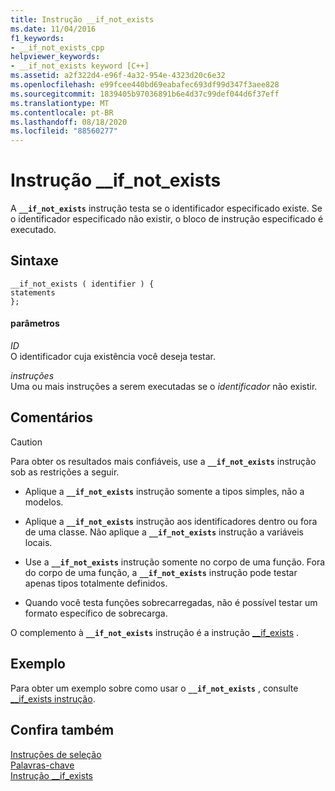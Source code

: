 ```yaml
---
title: Instrução __if_not_exists
ms.date: 11/04/2016
f1_keywords:
- __if_not_exists_cpp
helpviewer_keywords:
- __if_not_exists keyword [C++]
ms.assetid: a2f322d4-e96f-4a32-954e-4323d20c6e32
ms.openlocfilehash: e99fcee440bd69eabafec693df99d347f3aee828
ms.sourcegitcommit: 1839405b97036891b6e4d37c99def044d6f37eff
ms.translationtype: MT
ms.contentlocale: pt-BR
ms.lasthandoff: 08/18/2020
ms.locfileid: "88560277"
---
```

# <a name="__if_not_exists-statement"></a>Instrução __if_not_exists

A **`__if_not_exists`** instrução testa se o identificador especificado existe. Se o identificador especificado não existir, o bloco de instrução especificado é executado.

## <a name="syntax"></a>Sintaxe

```
__if_not_exists ( identifier ) {
statements
};
```

#### <a name="parameters"></a>parâmetros

*ID*\
O identificador cuja existência você deseja testar.

*instruções*\
Uma ou mais instruções a serem executadas se o *identificador* não existir.

## <a name="remarks"></a>Comentários

> [!CAUTION]
> Para obter os resultados mais confiáveis, use a **`__if_not_exists`** instrução sob as restrições a seguir.

- Aplique a **`__if_not_exists`** instrução somente a tipos simples, não a modelos.

- Aplique a **`__if_not_exists`** instrução aos identificadores dentro ou fora de uma classe. Não aplique a **`__if_not_exists`** instrução a variáveis locais.

- Use a **`__if_not_exists`** instrução somente no corpo de uma função. Fora do corpo de uma função, a **`__if_not_exists`** instrução pode testar apenas tipos totalmente definidos.

- Quando você testa funções sobrecarregadas, não é possível testar um formato específico de sobrecarga.

O complemento à **`__if_not_exists`** instrução é a instrução [__if_exists](../cpp/if-exists-statement.md) .

## <a name="example"></a>Exemplo

Para obter um exemplo sobre como usar o **`__if_not_exists`** , consulte [__if_exists instrução](../cpp/if-exists-statement.md).

## <a name="see-also"></a>Confira também

[Instruções de seleção](../cpp/selection-statements-cpp.md)<br/>
[Palavras-chave](../cpp/keywords-cpp.md)<br/>
[Instrução __if_exists](../cpp/if-exists-statement.md)
